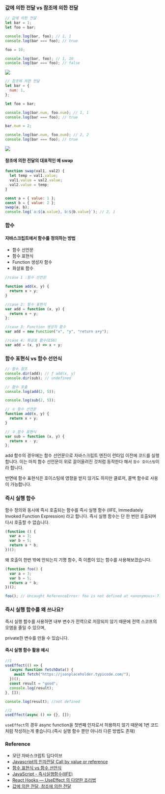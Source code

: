 ### 값에 의한 전달 vs 참조에 의한 전달

```js
// 값에 의한 전달
let bar = 1;
let foo = bar;

console.log(bar, foo); // 1, 1
console.log(bar === foo); // true

foo = 10;

console.log(bar, foo); // 1, 10
console.log(bar === foo); // false
```

<img src='https://velog.velcdn.com/images%2Fwndud0647%2Fpost%2F0595967d-6726-4cd9-885d-c0a557a36c13%2FPass%20by%20value.png' />

```js
// 참조에 의한 전달
let bar = {
  num: 1,
};

let foo = bar;

console.log(bar.num, foo.num); // 1, 1
console.log(bar === foo); // true

bar.num = 2;

console.log(bar.num, foo.num); // 2, 2
console.log(bar === foo); // true
```

<img src='https://velog.velcdn.com/images%2Fwndud0647%2Fpost%2F435274de-ae64-489f-953d-0e4c007d6d89%2FPass%20by%20reference.png' />

#### 참조에 의한 전달의 대표적인 예 swap

```js
function swap(val1, val2) {
  let temp = val1.value;
  val1.value = val2.value;
  val2.value = temp;
}

const a = { value: 1 };
const b = { value: 2 };
swap(a, b);
console.log(`a:${a.value}, b:${b.value}`); // 2, 1
```

### 함수

#### 자바스크립트에서 함수를 정의하는 방법

- 함수 선언문
- 함수 표현식
- Function 생성자 함수
- 화살표 함수

```js
//case 1 :함수 선언문

function add(x, y) {
  return x + y;
}

//case 2: 함수 표현식
var add = function (x, y) {
  return x + y;
};

//case 3: Function 생성자 함수
var add = new Function("x", "y", "return x+y");

//case 4: 화살표 함수(ES6)
var add = (x, y) => x + y;
```

### 함수 표현식 vs 함수 선언식

```js
// 함수 참조
console.dir(add); // ƒ add(x, y)
console.dir(sub); // undefined

// 함수 호출
console.log(add(2, 5));

console.log(sub(2, 5));

// ① 함수 선언문
function add(x, y) {
  return x + y;
}

// ② 함수 표현식
var sub = function (x, y) {
  return x - y;
};
```

add 함수의 경우에는 함수 선언문으로 자바스크립트 엔진이 런타임 이전에 코드를 실행합니다. 이는 마치 함수 선언문이 위로 끌어올려진 것처럼 동작한다 해서 `함수 호이스팅`이라 합니다.

반면에 함수 표현식은 호이스팅에 영향을 받지 않기도 하지만
클로저, 콜백 함수로 사용이 가능합니다.

### 즉시 실행 함수

함수 정의와 동시에 즉시 호출되는 함수를 즉시 실행 함수 (IIFE, Immediately Invoked Function Expression) 라고 합니다. 즉시 실행 함수는 단 한 번만 호출되며 다시 호출할 수 없습니다.

```js
(function () {
  var a = 3;
  var b = 5;
  return a * b;
})();
```

왜 호출이 한번 밖에 안되는지 기명 함수, 즉 이름이 있는 함수를 사용해보겠습니다.

```js
(function foo() {
  var a = 3;
  var b = 5;
  return a * b;
})();

foo(); // Uncaught ReferenceError: foo is not defined at <anonymous>:7:1
```

### 즉시 실행 함수를 왜 쓰나요?

즉시 실행 함수를 사용하면 내부 변수가 전역으로 저장되지 않기 때문에 전역 스코프의 오염을 줄일 수 있으며,

private한 변수를 만들 수 있습니다.

#### 즉시 실행 함수 활용 예시

```js
//1
useEffect(() => {
  (async function fetchData() {
    await fetch("https://jsonplaceholder.typicode.com/");
  })();
  const result = "good";
  console.log(result);
}, []);

console.log(result); //not defined

//2
useEffect(async () => {}, []);
```

`useEffect`의 경우 async function을 첫번째 인자로서 허용하지 않기 때문에 1번 코드처럼 작성하는게 좋습니다.(즉시 실행 함수 뿐만 아니라 다른 방법도 존재)

### Reference

- 모던 자바스크립트 딥다이브
- <a href='https://lamarr.dev/en/javascript/2020/04/08/04.html'>Javascript의 인자전달 Call by value or reference</a>
- <a href='https://joshua1988.github.io/web-development/javascript/function-expressions-vs-declarations'>함수 표현식 vs 함수 선언식</a>
- <a href='https://jongminfire.dev/java-script-%EC%A6%89%EC%8B%9C%EC%8B%A4%ED%96%89%ED%95%A8%EC%88%98-iife'>JavaScript - 즉시실행함수(IIFE)</a>
- <a href='https://olaf-go.medium.com/useeffect-%EC%A1%B0%EB%A6%AC%EB%B2%95-8c36952d4609'>React Hooks — UseEffect 의 다양한 조리법</a>
- <a href='https://velog.io/@wndud0647/TIL-40-JavaScript-%EA%B0%92%EC%97%90-%EC%9D%98%ED%95%9C-%EC%A0%84%EB%8B%AC-%EC%B0%B8%EC%A1%B0%EC%97%90-%EC%9D%98%ED%95%9C-%EC%A0%84%EB%8B%AC'>값에 의한 전달, 참조에 의한 전달</a>
